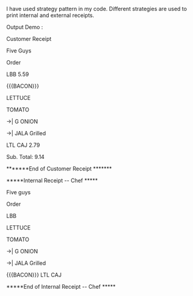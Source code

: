 I have used strategy pattern in my code. 
Different strategies are used to print internal and external receipts.

Output Demo :

Customer Receipt


Five Guys


Order


  LBB 5.59

 {{{BACON}}}
 
 LETTUCE 
 
 TOMATO
 
 ->| G ONION 
 
 ->| JALA Grilled 
 
 
 LTL CAJ 2.79
 
  Sub. Total:		9.14
  
*******End of Customer Receipt *******


*****Internal Receipt -- Chef *****


Five guys


Order



  LBB 

 LETTUCE

 TOMATO

 ->| G ONION

 ->| JALA Grilled

 {{{BACON}}}
LTL CAJ

*****End of Internal Receipt -- Chef *****


